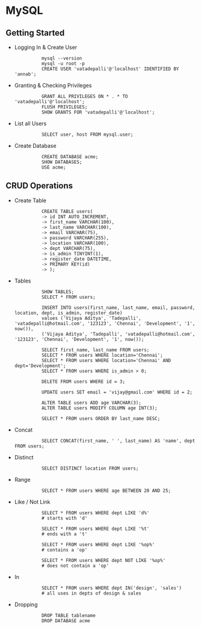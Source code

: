 # MySQL

## Getting Started
* Logging In & Create User

                mysql --version
                mysql -u root -p
                CREATE USER 'vatadepalli'@'localhost' IDENTIFIED BY 'annab';

* Granting & Checking Privileges

                GRANT ALL PRIVILEGES ON * . * TO 'vatadepalli'@'localhost';
                FLUSH PRIVILEGES;
                SHOW GRANTS FOR 'vatadepalli'@'localhost';

* List all Users
                
                SELECT user, host FROM mysql.user;

* Create Database

                CREATE DATABASE acme;
                SHOW DATABASES;
                USE acme;

## CRUD Operations

* Create Table

                
                CREATE TABLE users(
                -> id INT AUTO_INCREMENT,
                -> first_name VARCHAR(100),
                -> last_name VARCHAR(100),
                -> email VARCHAR(75),
                -> password VARCHAR(255),
                -> location VARCHAR(100),
                -> dept VARCHAR(75),
                -> is_admin TINYINT(1),
                -> register_date DATETIME,
                -> PRIMARY KEY(id)
                -> );

* Tables

                SHOW TABLES;
                SELECT * FROM users;

                INSERT INTO users(first_name, last_name, email, password, location, dept, is_admin, register_date)
                values ('Vijaya Aditya', 'Tadepalli', 'vatadepalli@hotmail.com', '123123', 'Chennai', 'Development', '1', now()), 
                ('Vijaya Aditya', 'Tadepalli', 'vatadepalli@hotmail.com', '123123', 'Chennai', 'Development', '1', now());

                SELECT first_name, last_name FROM users;
                SELECT * FROM users WHERE location='Chennai';
                SELECT * FROM users WHERE location='Chennai' AND dept='Development';
                SELECT * FROM users WHERE is_admin > 0;

                DELETE FROM users WHERE id = 3;

                UPDATE users SET email = 'vijay@gmail.com' WHERE id = 2;

                ALTER TABLE users ADD age VARCHAR(3);
                ALTER TABLE users MODIFY COLUMN age INT(3);

                SELECT * FROM users ORDER BY last_name DESC;

* Concat

                SELECT CONCAT(first_name, ' ', last_name) AS 'name', dept FROM users;

* Distinct

                SELECT DISTINCT location FROM users;

* Range

                SELECT * FROM users WHERE age BETWEEN 20 AND 25;

* Like / Not Link

                SELECT * FROM users WHERE dept LIKE 'd%'
                # starts with 'd'

                SELECT * FROM users WHERE dept LIKE '%t'
                # ends with a 't'

                SELECT * FROM users WHERE dept LIKE '%op%'
                # contains a 'op'

                SELECT * FROM users WHERE dept NOT LIKE '%op%'
                # does not contain a 'op'

* In

                SELECT * FROM users WHERE dept IN('design', 'sales')
                # all uses in depts of design & sales
    
* Dropping

                DROP TABLE tablename
                DROP DATABASE acme